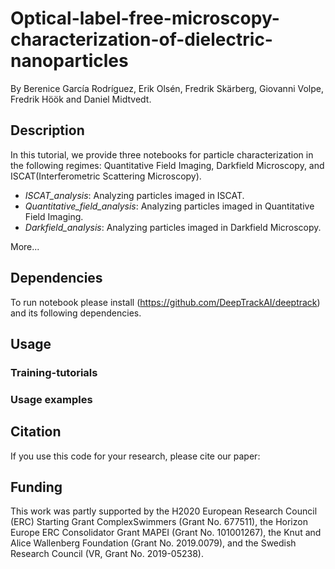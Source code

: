 # Optical-label-free-microscopy-characterization-of-dielectric-nanoparticles

By Berenice García Rodríguez, Erik Olsén, Fredrik Skärberg, Giovanni Volpe, Fredrik Höök and Daniel Midtvedt.



## Description

In this tutorial, we provide three notebooks for particle characterization in the following regimes: Quantitative Field Imaging, Darkfield Microscopy, and ISCAT(Interferometric Scattering Microscopy).

* *ISCAT_analysis*: Analyzing particles imaged in ISCAT.
* *Quantitative_field_analysis*: Analyzing particles imaged in Quantitative Field Imaging. 
* *Darkfield_analysis*: Analyzing particles imaged in Darkfield Microscopy.

More...

## Dependencies
To run notebook please install (https://github.com/DeepTrackAI/deeptrack) and its following dependencies.

## Usage
### Training-tutorials


### Usage examples


## Citation
If you use this code for your research, please cite our paper:



## Funding
This work was partly supported by the H2020 European Research Council (ERC) Starting Grant ComplexSwimmers (Grant No. 677511), the Horizon Europe ERC Consolidator Grant MAPEI (Grant No. 101001267), the Knut and Alice Wallenberg Foundation (Grant No. 2019.0079), and the Swedish Research Council (VR, Grant No. 2019-05238).
